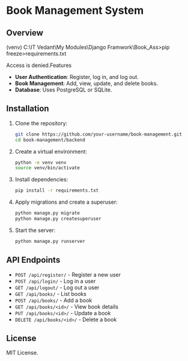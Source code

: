 # Book Management System

## Overview

(venv) C:\IT Vedant\My Modules\Django Framwork\Book\_Ass>pip freeze>requirements.txt &#x20;

Access is denied.Features

- **User Authentication**: Register, log in, and log out.
- **Book Management**: Add, view, update, and delete books.
- **Database**: Uses PostgreSQL or SQLite.

## Installation

1. Clone the repository:
   ```bash
   git clone https://github.com/your-username/book-management.git
   cd book-management/backend
   ```
2. Create a virtual environment:
   ```bash
   python -m venv venv
   source venv/bin/activate
   ```
3. Install dependencies:
   ```bash
   pip install -r requirements.txt
   ```
4. Apply migrations and create a superuser:
   ```bash
   python manage.py migrate
   python manage.py createsuperuser
   ```
5. Start the server:
   ```bash
   python manage.py runserver
   ```

## API Endpoints

- `POST /api/register/` - Register a new user
- `POST /api/login/` - Log in a user
- `GET /api/logout/` - Log out a user
- `GET /api/books/` - List books
- `POST /api/books/` - Add a book
- `GET /api/books/<id>/` - View book details
- `PUT /api/books/<id>/` - Update a book
- `DELETE /api/books/<id>/` - Delete a book

## License

MIT License.

